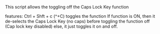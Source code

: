 This script allows the toggling off the Caps Lock Key function

features:
    Ctrl + Shft + c  (^+C) toggles the function
    If function is ON, then it de-selects the Caps Lock Key (no caps) before toggling the function off (Cap lock key disabled)
    else, it just toggles it on and off.
